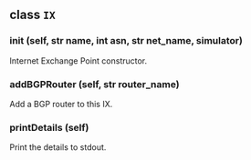 class `IX`
---

### __init__ (self, str name, int asn, str net_name, simulator)
Internet Exchange Point constructor.

### addBGPRouter (self, str router_name)
Add a BGP router to this IX.

### printDetails (self)
Print the details to stdout.
